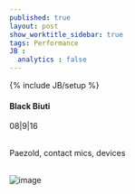```yaml
---
published: true
layout: post
show_worktitle_sidebar: true
tags: Performance
JB :
  analytics : false
---
```


{% include JB/setup %}


<p>
<h4>Black Biuti</h4>	
08|9|16<br /><br />

Paezold, contact mics, devices
<br /><br />
</p>

<img src="{{ site.url }}/images/blackbiuti.jpg" alt="image">

